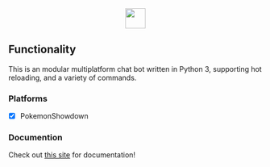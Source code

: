 <center><img src="img/tesseract.ico" width="40"/></center>


Functionality
-------------
This is an modular multiplatform chat bot written in Python 3, supporting hot reloading, and a variety of commands.

### Platforms

- [x] PokemonShowdown 

### Documention
Check out [this site](wlgranados.github.io/quadbot) for documentation!